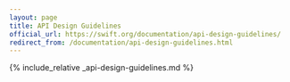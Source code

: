 ```yaml
---
layout: page
title: API Design Guidelines
official_url: https://swift.org/documentation/api-design-guidelines/
redirect_from: /documentation/api-design-guidelines.html
---
```

{% include_relative _api-design-guidelines.md %}

